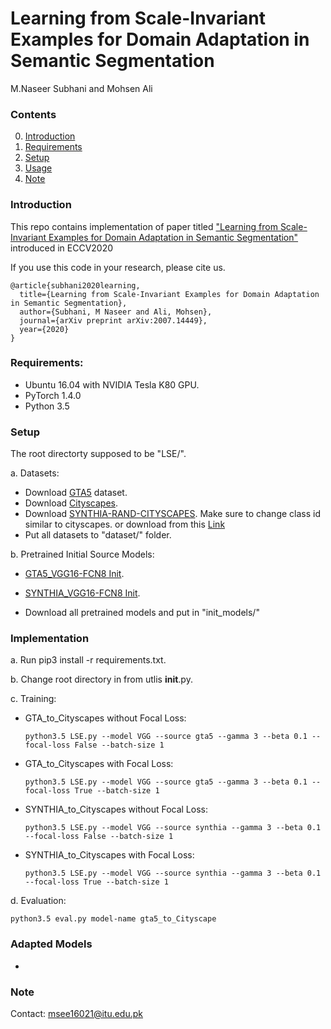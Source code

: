 # Learning from Scale-Invariant Examples for Domain Adaptation in Semantic Segmentation
M.Naseer Subhani and Mohsen Ali



### Contents
0. [Introduction](#introduction)
0. [Requirements](#requirements)
0. [Setup](#setup)
0. [Usage](#usage)
0. [Note](#note)



### Introduction
This repo contains implementation of paper titled ["Learning from Scale-Invariant Examples for Domain Adaptation in Semantic Segmentation"](https://arxiv.org/pdf/2007.14449.pdf)
introduced in ECCV2020  

If you use this code in your research, please cite us.
~~~~
@article{subhani2020learning,
  title={Learning from Scale-Invariant Examples for Domain Adaptation in Semantic Segmentation},
  author={Subhani, M Naseer and Ali, Mohsen},
  journal={arXiv preprint arXiv:2007.14449},
  year={2020}
}
~~~~

### Requirements:
- Ubuntu 16.04 with NVIDIA Tesla K80 GPU.
- PyTorch 1.4.0
- Python 3.5

### Setup
The root directorty supposed to be "LSE/".

a. Datasets:
 - Download [GTA5](https://download.visinf.tu-darmstadt.de/data/from_games/) dataset.
 - Download [Cityscapes](https://www.cityscapes-dataset.com/).
 - Download [SYNTHIA-RAND-CITYSCAPES](http://synthia-dataset.net/download/808/). Make sure to change class id similar to cityscapes. or download from this [Link](https://drive.google.com/file/d/1DAetOHtEmRmY2p0swaON3T_NXhV0Xcmm/view?usp=sharing) 
 - Put all datasets to "dataset/" folder.
 
b. Pretrained Initial Source Models:
 - [GTA5_VGG16-FCN8 Init](https://drive.google.com/file/d/1OyUFtf5JHOxwYwU7vprp_GzvLDiEZ1-k/view?usp=sharing).
 - [SYNTHIA_VGG16-FCN8 Init](https://drive.google.com/file/d/1ARcOirzLeC3hWlFejzKECzAd1GNp-jnS/view?usp=sharing).
 
 - Download all pretrained models and put in "init_models/"
 

### Implementation 
a. Run pip3 install -r requirements.txt.

b. Change root directory in from utlis __init__.py.

c. Training:
 - GTA_to_Cityscapes without Focal Loss:
   ~~~~
   python3.5 LSE.py --model VGG --source gta5 --gamma 3 --beta 0.1 --focal-loss False --batch-size 1
   ~~~~
 - GTA_to_Cityscapes with Focal Loss:
   ~~~~
   python3.5 LSE.py --model VGG --source gta5 --gamma 3 --beta 0.1 --focal-loss True --batch-size 1
   ~~~~
 - SYNTHIA_to_Cityscapes without Focal Loss:
   ~~~~
   python3.5 LSE.py --model VGG --source synthia --gamma 3 --beta 0.1 --focal-loss False --batch-size 1
   ~~~~
 - SYNTHIA_to_Cityscapes with Focal Loss:
   ~~~~
   python3.5 LSE.py --model VGG --source synthia --gamma 3 --beta 0.1 --focal-loss True --batch-size 1
   ~~~~
 
d. Evaluation:
   ~~~~
   python3.5 eval.py model-name gta5_to_Cityscape
   ~~~~
   


### Adapted Models



 - 
 ### Note
Contact: msee16021@itu.edu.pk

 
 
   
